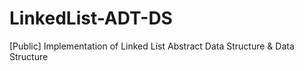 # LinkedList-ADT-DS
[Public] Implementation of Linked List Abstract Data Structure &amp; Data Structure

